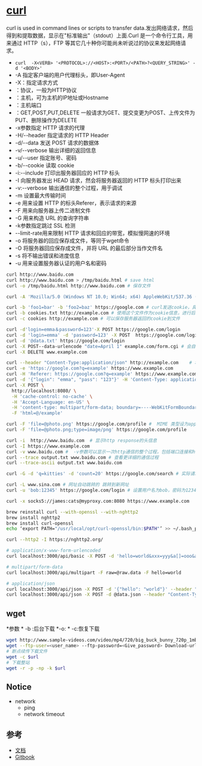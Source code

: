 # [curl](https://github.com/curl/curl)

curl is used in command lines or scripts to transfer data.发出网络请求，然后得到和提取数据，显示在"标准输出"（stdout）上面.Curl 是一个命令行工具，用来通过 HTTP（s），FTP 等其它几十种你可能尚未听说过的协议来发起网络请求。

* `curl  -X<VERB> '<PROTOCOL>://<HOST>:<PORT>/<PATH>?<QUERY_STRING>' -d '<BODY>'`
* -A 指定客户端的用户代理标头，即User-Agent
* -X：指定请求方式
* <PROTOCOL>：协议，一般为HTTP协议
* <HOST>：主机，可为主机的IP地址或Hostname
* <PORT>：主机端口
* <VERB>：GET,POST,PUT,DELETE   一般请求为GET、提交变更为POST、上传文件为PUT、删除操作为DELETE
* -x参数指定 HTTP 请求的代理
* -H/--header                           指定请求的 HTTP Header
* -d/--data                             发送 POST 请求的数据体
* -v/--verbose                          输出详细的返回信息
* -u/--user                             指定账号、密码
* -b/--cookie                           读取 cookie
* -i:--include  打印出服务器回应的 HTTP 标头
* -I 向服务器发出 HEAD 请求，然会将服务器返回的 HTTP 标头打印出来
* -v:--verbose   输出通信的整个过程，用于调试
* -m 设置最大传输时间
* -e 用来设置 HTTP 的标头Referer，表示请求的来源
* -F 用来向服务器上传二进制文件
* -G 用来构造 URL 的查询字符串
* -k参数指定跳过 SSL 检测
* --limit-rate用来限制 HTTP 请求和回应的带宽，模拟慢网速的环境
* -o 将服务器的回应保存成文件，等同于wget命令
* -O 将服务器回应保存成文件，并将 URL 的最后部分当作文件名
* -s 将不输出错误和进度信息
* -u 用来设置服务器认证的用户名和密码

```sh
curl http://www.baidu.com
curl http://www.baidu.com > /tmp/baidu.html # save html
curl -o /tmp/baidu.html http://www.baidu.com # 保存文件

curl -A 'Mozilla/5.0 (Windows NT 10.0; Win64; x64) AppleWebKit/537.36 (KHTML, like Gecko) Chrome/76.0.3809.100 Safari/537.36' https://google.com

curl -b 'foo1=bar' -b 'foo2=baz' https://google.com # curl发送cookie，具体的cookie的值，可以从http response头信息的`Set-Cookie`字段中得到
curl -b cookies.txt http://example.com # 使用这个文件作为cookie信息，进行后续的请求
curl -c cookies http://example.com # 可以保存服务器返回的cookie到文件

curl -d'login=emma＆password=123'-X POST https://google.com/login
curl -d 'login=emma' -d 'password=123' -X POST  https://google.com/login
curl -d '@data.txt' https://google.com/login
curl -X POST--data-urlencode "date=April 1" example.com/form.cgi # 会自动将发送的数据进行 URL 编码
curl -X DELETE www.example.com

curl --header "Content-Type:application/json" http://example.com    # 增加一个头信息
curl -e 'https://google.com?q=example' https://www.example.com
curl -H 'Referer: https://google.com?q=example' https://www.example.com
curl -d '{"login": "emma", "pass": "123"}' -H 'Content-Type: application/json' https://google.com/login
curl -X POST \
  http://localhost:8080/ \
  -H 'cache-control: no-cache' \
  -H 'Accept-Language: en-US' \
  -H 'content-type: multipart/form-data; boundary=----WebKitFormBoundary7MA4YWxkTrZu0gW' \
  -F 'html=@/example'

curl -F 'file=@photo.png' https://google.com/profile #  MIME 类型设为application/octet-stream。
curl -F 'file=@photo.png;type=image/png' https://google.com/profile

curl -i  http://www.baidu.com  # 显示http response的头信息
curl -I https://www.example.com
curl -v www.baidu.com #  -v参数可以显示一次http通信的整个过程，包括端口连接和http request头信息
curl --trace output.txt www.baidu.com # 查看更详细的通信过程
curl --trace-ascii output.txt www.baidu.com

curl -G -d 'q=kitties' -d 'count=20' https://google.com/search # 实际请求的 URL 为https://google.com/search?q=kitties&count=20。如果省略--G，会发出一个 POST 请求

curl -L www.sina.com # 网址自动跳转的 跳转到新网址
curl -u 'bob:12345' https://google.com/login # 设置用户名为bob，密码为12345，然后将其转为 HTTP 标头Authorization: Basic Ym9iOjEyMzQ1

curl -x socks5://james:cats@myproxy.com:8080 https://www.example.com

brew reinstall curl --with-openssl --with-nghttp2
brew install nghttp2
brew install curl-openssl
echo ‘export PATH="/usr/local/opt/curl-openssl/bin:$PATH"’ >> ~/.bash_profile

curl --http2 -I https://nghttp2.org/

# application/x-www-form-urlencoded
curl localhost:3000/api/basic -X POST -d 'hello=world&xxx=yyy&a[]=ooo&a[]=mmm'

# multipart/form-data
curl localhost:3000/api/multipart -F raw=@raw.data -F hello=world

# application/json
curl localhost:3000/api/json -X POST -d '{"hello": "world"}' --header "Content-Type: application/json"
curl localhost:3000/api/json -X POST -d @data.json --header "Content-Type: application/json"
```

## wget

*参数
    * -b :后台下载
    *-o:
    * -c:恢复下载

```sh
wget http://www.sample-videos.com/video/mp4/720/big_buck_bunny_720p_1mb.mp4
wget --ftp-user=<user_name> --ftp-password=<Give_password> Download-url-address
# 断点续传下载文件
wget -c $url
# 下载整站
wget -r -p -np -k $url
```

## Notice

* network
  - ping
  - network timeout

## 参考

* [文档](https://ec.haxx.se/)
* [Gitbook](https://www.gitbook.com/book/bagder/everything-curl/details)
